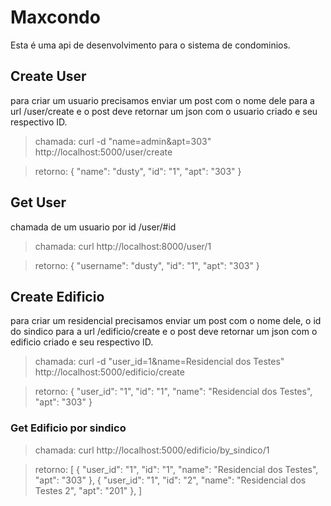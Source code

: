 # Maxcondo

Esta é uma api de desenvolvimento para o sistema de condominios.

## Create User

para criar um usuario precisamos enviar um post com o nome dele para a url /user/create e o post deve retornar um json com o usuario criado e seu respectivo ID.

>chamada: curl -d "name=admin&apt=303" http://localhost:5000/user/create

>retorno: {
        "name": "dusty",
        "id": "1",
        "apt": "303"
      }


## Get User

chamada de um usuario por id /user/#id

>chamada: curl http://localhost:8000/user/1

>retorno: {
        "username": "dusty",
        "id": "1",
        "apt": "303"
      }


## Create Edificio

para criar um residencial precisamos enviar um post com o nome dele, o id do sindico para a url /edificio/create e o post deve retornar um json com o edificio criado e seu respectivo ID.

>chamada: curl -d "user_id=1&name=Residencial dos Testes" http://localhost:5000/edificio/create

>retorno: {
        "user_id": "1",
        "id": "1",
        "name": "Residencial dos Testes",
        "apt": "303"
      }

### Get Edificio por sindico

>chamada: curl http://localhost:5000/edificio/by_sindico/1

>retorno: [
              {
                "user_id": "1",
                "id": "1",
                "name": "Residencial dos Testes",
                "apt": "303"
              },
              {
                "user_id": "1",
                "id": "2",
                "name": "Residencial dos Testes 2",
                "apt": "201"
              },
      ]
